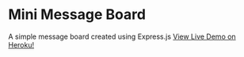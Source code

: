# Mini Message Board

A simple message board created using Express.js
[View Live Demo on Heroku!](https://vast-springs-96043.herokuapp.com/)
